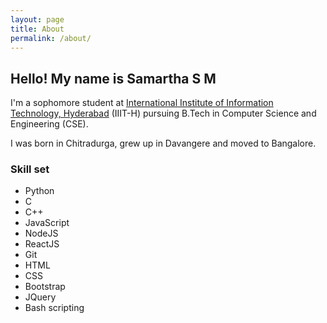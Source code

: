 ```yaml
---
layout: page
title: About
permalink: /about/
---
```


## Hello! My name is Samartha S M

I'm a sophomore student at [International Institute of Information Technology, Hyderabad](https://www.iiit.ac.in/) (IIIT-H) pursuing B.Tech in Computer Science and Engineering (CSE).

I was born in Chitradurga, grew up in Davangere and moved to Bangalore.

### Skill set
*   Python
*   C
*   C++
*   JavaScript
*   NodeJS
*   ReactJS
*   Git
*   HTML
*   CSS
*   Bootstrap
*   JQuery
*   Bash scripting